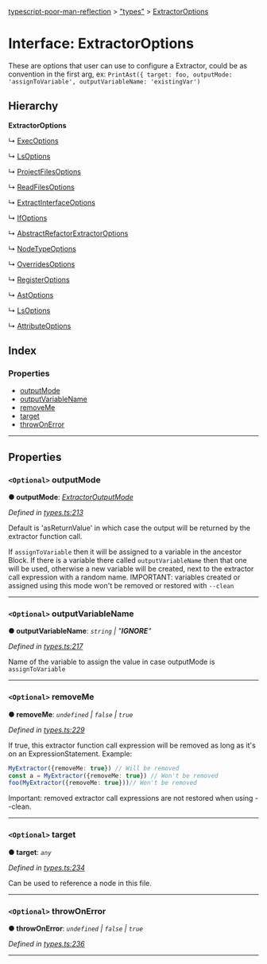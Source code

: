 [typescript-poor-man-reflection](../README.md) > ["types"](../modules/_types_.md) > [ExtractorOptions](../interfaces/_types_.extractoroptions.md)

# Interface: ExtractorOptions

These are options that user can use to configure a Extractor, could be as convention in the first arg, ex: `PrintAst({ target: foo, outputMode: 'assignToVariable', outputVariableName: 'existingVar')`

## Hierarchy

**ExtractorOptions**

↳  [ExecOptions](_extractors_fs_exec_.execoptions.md)

↳  [LsOptions](_extractors_fs_ls_.lsoptions.md)

↳  [ProjectFilesOptions](_extractors_fs_projectfiles_.projectfilesoptions.md)

↳  [ReadFilesOptions](_extractors_fs_readfiles_.readfilesoptions.md)

↳  [ExtractInterfaceOptions](_extractors_source_extractinterface_.extractinterfaceoptions.md)

↳  [IfOptions](_extractors_core_if_.ifoptions.md)

↳  [AbstractRefactorExtractorOptions](_extractors_source_abstractrefactorextractor_.abstractrefactorextractoroptions.md)

↳  [NodeTypeOptions](_extractors_source_nodetype_.nodetypeoptions.md)

↳  [OverridesOptions](_extractors_source_overrides_.overridesoptions.md)

↳  [RegisterOptions](_extractors_core_register_.registeroptions.md)

↳  [AstOptions](_extractors_source_printast_.astoptions.md)

↳  [LsOptions](_extractors_fs_cat_.lsoptions.md)

↳  [AttributeOptions](_extractors_core_attribute_.attributeoptions.md)

## Index

### Properties

* [outputMode](_types_.extractoroptions.md#outputmode)
* [outputVariableName](_types_.extractoroptions.md#outputvariablename)
* [removeMe](_types_.extractoroptions.md#removeme)
* [target](_types_.extractoroptions.md#target)
* [throwOnError](_types_.extractoroptions.md#throwonerror)

---

## Properties

<a id="outputmode"></a>

### `<Optional>` outputMode

**● outputMode**: *[ExtractorOutputMode](../modules/_types_.md#extractoroutputmode)*

*Defined in [types.ts:213](https://github.com/cancerberosgx/typescript-poor-man-reflection/blob/ab533ef/src/types.ts#L213)*

Default is 'asReturnValue' in which case the output will be returned by the extractor function call.

If `assignToVariable` then it will be assigned to a variable in the ancestor Block. If there is a variable there called `outputVariableName` then that one will be used, otherwise a new variable will be created, next to the extractor call expression with a random name. IMPORTANT: variables created or assigned using this mode won't be removed or restored with `--clean`

___
<a id="outputvariablename"></a>

### `<Optional>` outputVariableName

**● outputVariableName**: *`string` \| "__IGNORE__"*

*Defined in [types.ts:217](https://github.com/cancerberosgx/typescript-poor-man-reflection/blob/ab533ef/src/types.ts#L217)*

Name of the variable to assign the value in case outputMode is `assignToVariable`

___
<a id="removeme"></a>

### `<Optional>` removeMe

**● removeMe**: *`undefined` \| `false` \| `true`*

*Defined in [types.ts:229](https://github.com/cancerberosgx/typescript-poor-man-reflection/blob/ab533ef/src/types.ts#L229)*

If true, this extractor function call expression will be removed as long as it's on an ExpressionStatement. Example:

```ts
MyExtractor({removeMe: true}) // Will be removed
const a = MyExtractor({removeMe: true}) // Won't be removed
foo(MyExtractor({removeMe: true}))// Won't be removed
```

Important: removed extractor call expressions are not restored when using --clean.

___
<a id="target"></a>

### `<Optional>` target

**● target**: *`any`*

*Defined in [types.ts:234](https://github.com/cancerberosgx/typescript-poor-man-reflection/blob/ab533ef/src/types.ts#L234)*

Can be used to reference a node in this file.

___
<a id="throwonerror"></a>

### `<Optional>` throwOnError

**● throwOnError**: *`undefined` \| `false` \| `true`*

*Defined in [types.ts:236](https://github.com/cancerberosgx/typescript-poor-man-reflection/blob/ab533ef/src/types.ts#L236)*

___

